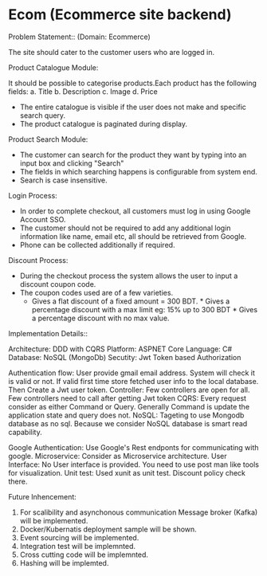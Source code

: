 # Ecom (Ecommerce site backend)

Problem Statement:: (Domain: Ecommerce)

The site should cater to the customer users who are logged in.

Product Catalogue Module:

   It should be possible to categorise products.Each product has the following fields:
   a. Title
   b. Description
   c. Image
   d. Price
* The entire catalogue is visible if the user does not make and specific search query.
* The product catalogue is paginated during display.

Product Search Module:
   * The customer can search for the product they want by typing into an input box and clicking
  "Search"
  * The fields in which searching happens is configurable from system end.
  * Search is case insensitive.
  
Login Process:
  * In order to complete checkout, all customers must log in using Google Account SSO.
  * The customer should not be required to add any additional login information like name, email etc, all should be retrieved from Google.
  * Phone can be collected additionally if required.
  
 Discount Process:
   * During the checkout process the system allows the user to input a discount coupon code.
   * The coupon codes used are of a few varieties.
        * Gives a flat discount of a fixed amount = 300 BDT.
	* Gives a percentage discount with a max limit eg: 15% up to 300 BDT
	* Gives a percentage discount with no max value.
	
	
Implementation Details::

Architecture: DDD with CQRS
Platform: ASPNET Core
Language: C#
Database: NoSQL (MongoDb)
Secutity: Jwt Token based Authorization

Authentication flow: User provide gmail email address. System will check it is valid or not. If valid first time store fetched user info to the local database.
Then Create a Jwt user token.
Controller: Few controllers are open for all. Few controllers need to call after getting Jwt token
CQRS: Every request consider as either Command or Query. Generally Command is update the application state and query does not.
NoSQL: Tageting to use Mongodb database as no sql. Because we consider NoSQL database is smart read capability.

Google Authentication: Use Google's Rest endponts for communicating with google.
Microservice: Consider as Microservice architecture. 
User Interface: No User interface is provided. You need to use post man like tools for visualization.
Unit test: Used xunit as unit test. Discount policy check there.

Future Inhencement:
1. For scalibility and asynchonous communication Message broker (Kafka) will be implemented.
2. Docker/Kubernatis deployment sample will be shown.
3. Event sourcing will be implemented.
4. Integration test will be implemnted.
5. Cross cutting code will be implemnted.
6. Hashing will be implemted.
